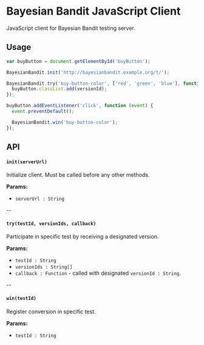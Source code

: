 Bayesian Bandit JavaScript Client
=================================

JavaScript client for Bayesian Bandit testing server.

Usage
-----

```js
var buyButton = document.getElementById('buyButton');

BayesianBandit.init('http://bayesianbandit.example.org/t/');

BayesianBandit.try('buy-button-color', ['red', 'green', 'blue'], function (versionId) {
  buyButton.classList.add(versionId);
});

buyButton.addEventListener('click', function (event) {
  event.preventDefault();

  BayesianBandit.win('buy-button-color');
});
```

API
---

#### `init(serverUrl)`

Initialize client. Must be called before any other methods.

**Params:**

- `serverUrl : String`

--

#### `try(testId, versionIds, callback)`

Participate in specific test by receiving a designated version.

**Params:**

- `testId : String`
- `versionIds : String[]`
- `callback : Function` - called with designated `versionId : String`.

--

#### `win(testId)`

Register conversion in specific test.

**Params:**

- `testId : String`
